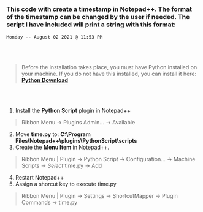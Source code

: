 ### This code with create a timestamp in Notepad++. The format of the timestamp can be changed by the user if needed. The script I have included will print a string with this format:
```txt
Monday -- August 02 2021 @ 11:53 PM
```

<br> <br/>

> Before the installation takes place, you must have Python installed on your machine. If you do not have this installed, you can install it here:  [**Python Download**](https://www.python.org/downloads/)

<br> <br/>

1. Install the **Python Script** plugin in Notepad++
> Ribbon Menu -> Plugins Admin... -> Available
2. Move **time.py** to: **C:\Program Files\Notepad++\plugins\PythonScript\scripts**
3. Create the **Menu Item** in Notepad++.
> Ribbon Menu | Plugin -> Python Script -> Configuration... -> Machine Scripts -> *Select* time.py -> Add
4. Restart Notepad++
5. Assign a shorcut key to execute time.py
> Ribbon Menu | Plugin -> Settings -> ShortcutMapper -> Plugin Commands -> time.py
